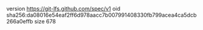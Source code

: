 version https://git-lfs.github.com/spec/v1
oid sha256:da08016e54eaf2ff6d978aacc7b007991408330fb799acea4ca5dcb266a0effb
size 678
